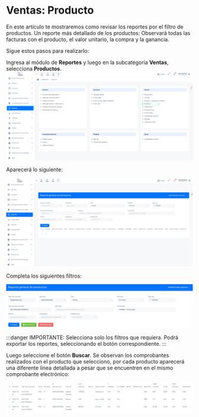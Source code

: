 # Ventas: Producto

En este artículo te mostraremos como revisar los reportes por el filtro de productos. Un reporte más detallado de los productos: Observará todas las facturas con el producto, el valor unitario, la compra y la ganancia.

Sigue estos pasos para realizarlo:

Ingresa al módulo de **Reportes** y luego en la subcategoría **Ventas**, selecciona **Productos**.
![Alt text](img/Ventas_productos_01.jpg)

Aparecerá lo siguiente:

![Alt text](img/Ventas_productos_02.jpg)

Completa los siguientes filtros:

![Alt text](img/Ventas_productos_03.jpg)

:::danger IMPORTANTE:
Selecciona solo los filtros que requiera.
Podrá exportar los reportes, seleccionando el botón correspondiente.
:::

Luego seleccione el botón **Buscar**. Se observan los comprobantes realizados con el producto que selecciono, por cada producto aparecerá una diferente linea detallada a pesar que se encuentren en el mismo comprobante electrónico:

![Alt text](img/Ventas_productos_04.jpg)
